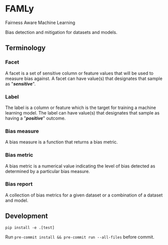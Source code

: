 # FAMLy

Fairness Aware Machine Learning

Bias detection and mitigation for datasets and models.

## Terminology

### Facet
A facet is a set of sensitive column or feature values that will be used to measure bias against. A facet can have value(s) that designates that sample as "***sensitive***".

### Label
The label is a column or feature which is the target for training a machine learning model. The label can have value(s) that designates that sample as having a "***positive***" outcome.

### Bias measure
A bias measure is a function that returns a bias metric.

### Bias metric
A bias metric is a numerical value indicating the level of bias detected as determined by a particular bias measure.

### Bias report
A collection of bias metrics for a given dataset or a combination of a dataset and model.

## Development

```
pip install -e .[test]
```

Run `pre-commit install && pre-commit run --all-files` before commit.
